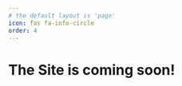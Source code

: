 ```yaml
---
# the default layout is 'page'
icon: fas fa-info-circle
order: 4
---
```


# The Site is coming soon!

<!--
> Add Markdown syntax content to file `_tabs/about.md`{: .filepath } and it will show up on this page.
{: .prompt-tip }
-->
